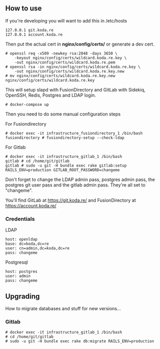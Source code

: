 How to use
----------

If you're developing you will want to add this in /etc/hosts

    127.0.0.1 git.koda.re
    127.0.0.1 account.koda.re

Then put the actual cert in **nginx/config/certs/** or generate a dev cert.

    # openssl req -x509 -newkey rsa:2048 -days 3650 \
        -keyout nginx/config/certs/wildcard.koda.re.key \
        -out nginx/config/certs/wildcard.koda.re.pem
    # openssl rsa -in nginx/config/certs/wildcard.koda.re.key \
        -out nginx/config/certs/wildcard.koda.re.key.new
    # mv nginx/config/certs/wildcard.koda.re.key.new nginx/config/certs/wildcard.koda.re.key

This will setup slapd with FusionDirectory and GitLab with Sidekiq, OpenSSH, Redis, Postgres and LDAP login.

    # docker-compose up

Then you need to do some manual configuration steps

For Fusiondirectory

    # docker exec -it infrastructure_fusiondirectory_1 /bin/bash
    fusiondirectory # fusiondirectory-setup --check-ldap

For Gitlab

    # docker exec -it infrastructure_gitlab_1 /bin/bash
    gitlab # cd /home/git/gitlab
    gitlab # sudo -u git -H bundle exec rake gitlab:setup RAILS_ENV=production GITLAB_ROOT_PASSWORD=changeme

Don't forget to change the LDAP admin pass, postgres admin pass, the postgres
git user pass and the gitlab admin pass. They're all set to "changeme".

You'll find GitLab at https://git.koda.re/ and FusionDirectory at https://account.koda.re/

### Credentials

LDAP

    host: openldap
    base: dc=koda,dc=re
    user: cn=admin,dc=koda,dc=re
    pass: changeme

Postgresql

    host: postgres
    user: admin
    pass: changeme

Upgrading
---------

How to migrate databases and stuff for new versions...

### Gitlab

    # docker exec -it infrastructure_gitlab_1 /bin/bash
    # cd /home/git/gitlab
    # sudo -u git -H bundle exec rake db:migrate RAILS_ENV=production

